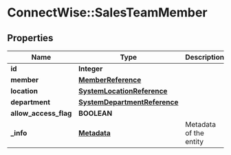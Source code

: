 # ConnectWise::SalesTeamMember

## Properties
Name | Type | Description | Notes
------------ | ------------- | ------------- | -------------
**id** | **Integer** |  | [optional] 
**member** | [**MemberReference**](MemberReference.md) |  | 
**location** | [**SystemLocationReference**](SystemLocationReference.md) |  | [optional] 
**department** | [**SystemDepartmentReference**](SystemDepartmentReference.md) |  | [optional] 
**allow_access_flag** | **BOOLEAN** |  | [optional] 
**_info** | [**Metadata**](Metadata.md) | Metadata of the entity | [optional] 


